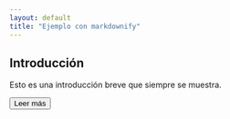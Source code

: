 ```yaml
---
layout: default
title: "Ejemplo con markdownify"
---
```


## Introducción

Esto es una introducción breve que siempre se muestra.

<button onclick="document.getElementById('contenido-completo').style.display='block'; this.style.display='none';">
    Leer más
</button>

<div id="contenido-completo" style="display: none;">
    {{ """
    ## Contenido Completo

    ### Este es un título dentro del contenido oculto

    - Punto 1
    - Punto 2
    - Punto 3
    """ | markdownify }}
</div>
